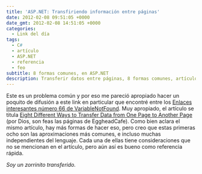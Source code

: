 ```yaml
---
title: 'ASP.NET: Transfiriendo información entre páginas'
date: 2012-02-08 09:51:05 +0000
date_gmt: 2012-02-08 14:51:05 +0000
categories:
  - Link del día
tags:
  - C#
  - artículo
  - ASP.NET
  - referencia
  - feo
subtitle: 8 formas comunes, en ASP.NET
description: Transferir datos entre páginas, 8 formas comunes, artículo VariableNotFound.
---
```



Este es un problema común y por eso me pareció apropiado hacer un poquito de difusión a este link en particular que encontré entre los [Enlaces interesantes número 66 de VariableNotFound](http://www.variablenotfound.com/2012/01/enlaces-interesantes-66.html). Muy apropiado, el artículo se titula [Eight Different Ways to Transfer Data from One Page to Another Page](http://www.eggheadcafe.com/tutorials/asp-net/e653f028-01fb-4d0e-843b-058deae562a2/eight-different-ways-to-transfer-data-from-one-page-to-another-page.aspx) (por Dios, son feas las páginas de EggheadCafe). Como bien aclara el mismo artículo, hay más formas de hacer eso, pero creo que estas primeras ocho son las aproximaciones más comunes, e incluso muchas independientes del lenguaje. Cada una de ellas tiene consideraciones que no se mencionan en el artículo, pero aún así es bueno como referencia rápida.

_Soy un zorrinito transferido._
